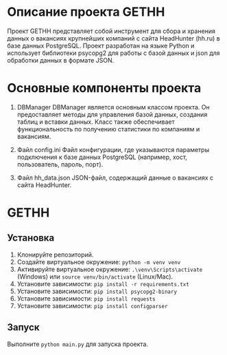 # Описание проекта GETHH
Проект GETHH представляет собой инструмент для сбора и хранения данных о вакансиях крупнейших компаний с сайта HeadHunter (hh.ru) в базе данных PostgreSQL. Проект разработан на языке Python и использует библиотеки psycopg2 для работы с базой данных и json для обработки данных в формате JSON.

# Основные компоненты проекта
1. DBManager
DBManager является основным классом проекта. Он предоставляет методы для управления базой данных, создания таблиц и вставки данных. Класс также обеспечивает функциональность по получению статистики по компаниям и вакансиям.

2. Файл config.ini
Файл конфигурации, где указываются параметры подключения к базе данных PostgreSQL (например, хост, пользователь, пароль, порт).

3. Файл hh_data.json
JSON-файл, содержащий данные о вакансиях с сайта HeadHunter.


# GETHH

## Установка

1. Клонируйте репозиторий.
2. Создайте виртуальное окружение: `python -m venv venv`
3. Активируйте виртуальное окружение: `.\venv\Scripts\activate` (Windows) или `source venv/bin/activate` (Linux/Mac).
4. Установите зависимости: `pip install -r requirements.txt`
5. Установите зависимости:  `pip install psycopg2-binary`
6. Установите зависимости:  `pip install requests`
7. Установите зависимости:  `pip install configparser`


## Запуск

Выполните `python main.py` для запуска проекта.

